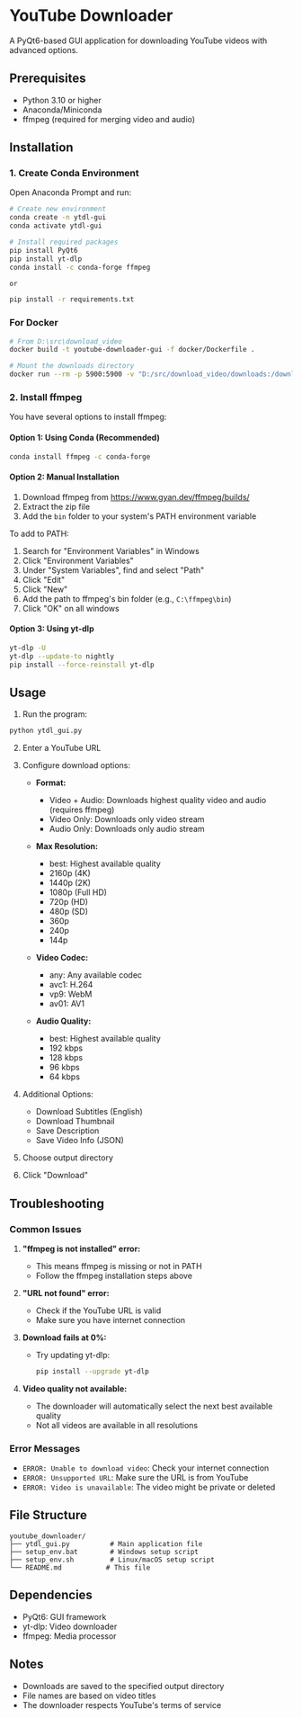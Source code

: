 # YouTube Downloader

A PyQt6-based GUI application for downloading YouTube videos with advanced options.

## Prerequisites

- Python 3.10 or higher
- Anaconda/Miniconda
- ffmpeg (required for merging video and audio)

## Installation

### 1. Create Conda Environment

Open Anaconda Prompt and run:
```bash
# Create new environment
conda create -n ytdl-gui
conda activate ytdl-gui

# Install required packages
pip install PyQt6
pip install yt-dlp
conda install -c conda-forge ffmpeg

or

pip install -r requirements.txt
```
### For Docker
```bash
# From D:\src\download_video
docker build -t youtube-downloader-gui -f docker/Dockerfile .

# Mount the downloads directory
docker run --rm -p 5900:5900 -v "D:/src/download_video/downloads:/downloads" youtube-downloader-gui
```
### 2. Install ffmpeg
You have several options to install ffmpeg:

#### Option 1: Using Conda (Recommended)
```bash
conda install ffmpeg -c conda-forge
```

#### Option 2: Manual Installation
1. Download ffmpeg from https://www.gyan.dev/ffmpeg/builds/
2. Extract the zip file
3. Add the `bin` folder to your system's PATH environment variable

To add to PATH:
1. Search for "Environment Variables" in Windows
2. Click "Environment Variables"
3. Under "System Variables", find and select "Path"
4. Click "Edit"
5. Click "New"
6. Add the path to ffmpeg's bin folder (e.g., `C:\ffmpeg\bin`)
7. Click "OK" on all windows

#### Option 3: Using yt-dlp
```bash
yt-dlp -U
yt-dlp --update-to nightly
pip install --force-reinstall yt-dlp
```

## Usage

1. Run the program:
```bash
python ytdl_gui.py
```

2. Enter a YouTube URL

3. Configure download options:

   - **Format:**
     - Video + Audio: Downloads highest quality video and audio (requires ffmpeg)
     - Video Only: Downloads only video stream
     - Audio Only: Downloads only audio stream

   - **Max Resolution:**
     - best: Highest available quality
     - 2160p (4K)
     - 1440p (2K)
     - 1080p (Full HD)
     - 720p (HD)
     - 480p (SD)
     - 360p
     - 240p
     - 144p

   - **Video Codec:**
     - any: Any available codec
     - avc1: H.264
     - vp9: WebM
     - av01: AV1

   - **Audio Quality:**
     - best: Highest available quality
     - 192 kbps
     - 128 kbps
     - 96 kbps
     - 64 kbps

4. Additional Options:
   - Download Subtitles (English)
   - Download Thumbnail
   - Save Description
   - Save Video Info (JSON)

5. Choose output directory

6. Click "Download"

## Troubleshooting

### Common Issues

1. **"ffmpeg is not installed" error:**
   - This means ffmpeg is missing or not in PATH
   - Follow the ffmpeg installation steps above

2. **"URL not found" error:**
   - Check if the YouTube URL is valid
   - Make sure you have internet connection

3. **Download fails at 0%:**
   - Try updating yt-dlp:
     ```bash
     pip install --upgrade yt-dlp
     ```

4. **Video quality not available:**
   - The downloader will automatically select the next best available quality
   - Not all videos are available in all resolutions

### Error Messages

- `ERROR: Unable to download video`: Check your internet connection
- `ERROR: Unsupported URL`: Make sure the URL is from YouTube
- `ERROR: Video is unavailable`: The video might be private or deleted

## File Structure

```
youtube_downloader/
├── ytdl_gui.py          # Main application file
├── setup_env.bat        # Windows setup script
├── setup_env.sh         # Linux/macOS setup script
└── README.md           # This file
```

## Dependencies

- PyQt6: GUI framework
- yt-dlp: Video downloader
- ffmpeg: Media processor

## Notes

- Downloads are saved to the specified output directory
- File names are based on video titles
- The downloader respects YouTube's terms of service